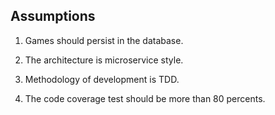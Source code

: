 ## Assumptions
1) Games should persist in the database.
   
2) The architecture is microservice style.

3) Methodology of development is TDD.

4) The code coverage test should be more than 80 percents.

   

